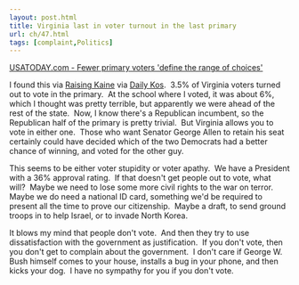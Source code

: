 ```yaml
---
layout: post.html
title: Virginia last in voter turnout in the last primary
url: ch/47.html
tags: [complaint,Politics]
---
```

[USATODAY.com - Fewer primary voters 'define the range of choices'](http://www.usatoday.com/news/washington/2006-07-16-turnouts-side_x.htm)

I found this via [Raising Kaine](http://www.raisingkaine.com/frontPage.do) via [Daily Kos](http://www.dailykos.com).  3.5% of Virginia voters turned out to vote in the primary.  At the school where I voted, it was about 6%, which I thought was pretty terrible, but apparently we were ahead of the rest of the state.  Now, I know there's a Republican incumbent, so the Republican half of the primary is pretty trivial.  But Virginia allows you to vote in either one.  Those who want Senator George Allen to retain his seat certainly could have decided which of the two Democrats had a better chance of winning, and voted for the other guy.

This seems to be either voter stupidity or voter apathy.  We have a President with a 36% approval rating.  If that doesn't get people out to vote, what will?  Maybe we need to lose some more civil rights to the war on terror.  Maybe we do need a national ID card, something we'd be required to present all the time to prove our citizenship.  Maybe a draft, to send ground troops in to help Israel, or to invade North Korea.

It blows my mind that people don't vote.  And then they try to use dissatisfaction with the government as justification.  If you don't vote, then you don't get to complain about the government.  I don't care if George W. Bush himself comes to your house, installs a bug in your phone, and then kicks your dog.  I have no sympathy for you if you don't vote.
